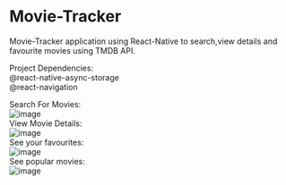 # Movie-Tracker
Movie-Tracker application using React-Native to search,view details and favourite movies using TMDB API.

Project Dependencies:<br>
@react-native-async-storage<br>
@react-navigation


Search For Movies:
<br>
![image](https://user-images.githubusercontent.com/82721312/190634042-dcf4d2ef-6ad5-45d4-aac6-b74c59208c73.png)
<br>
View Movie Details:
<br>
![image](https://user-images.githubusercontent.com/82721312/190636408-70199597-0502-4fd6-a5f9-1cb570fad991.png)
<br>
See your favourites:
<br>
![image](https://user-images.githubusercontent.com/82721312/190636520-ff6d3185-e93c-42a3-b3be-1a5f54d6b8e3.png)
<br>
See popular movies:
<br>
![image](https://user-images.githubusercontent.com/82721312/190636599-2015b4bd-18d8-4c2b-952f-22300bad064c.png)

